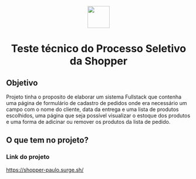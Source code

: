 <div align="center"><img width="60px" src="https://user-images.githubusercontent.com/104540624/194852937-649efe6e-b0ad-42c1-b87a-96b2d847cc3b.png"/></div>
<h1 align="center">Teste técnico do Processo Seletivo da Shopper</h1>

<h2>Objetivo</h2>
<p>
  Projeto tinha o proposito de elaborar um sistema Fullstack que contenha uma página de formulário de cadastro de pedidos onde era necessário um campo com o nome do cliente, data da entrega e uma lista de produtos escolhidos, uma página que seja possível visualizar o estoque dos produtos e uma forma de adicinar ou remover os produtos da lista de pedido.
</p>

<h2>O que tem no projeto?</h2>



<h3>Link do projeto</h3>
<a href="https://shopper-paulo.surge.sh/">https://shopper-paulo.surge.sh/</a>

